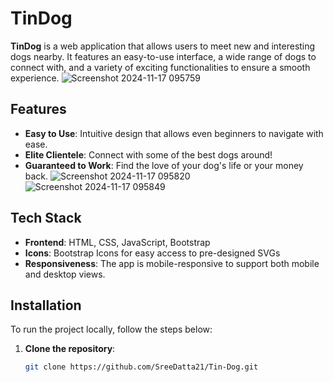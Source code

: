 # TinDog

**TinDog** is a web application that allows users to meet new and interesting dogs nearby. It features an easy-to-use interface, a wide range of dogs to connect with, and a variety of exciting functionalities to ensure a smooth experience.
![Screenshot 2024-11-17 095759](https://github.com/user-attachments/assets/ff1f11f5-16c3-4ff6-b91d-da8ef40f5bff)

## Features
- **Easy to Use**: Intuitive design that allows even beginners to navigate with ease.
- **Elite Clientele**: Connect with some of the best dogs around!
- **Guaranteed to Work**: Find the love of your dog's life or your money back.
![Screenshot 2024-11-17 095820](https://github.com/user-attachments/assets/67ba1400-36b1-477e-bfee-7aef8b69c3d5)
![Screenshot 2024-11-17 095849](https://github.com/user-attachments/assets/f7fd67f6-ad7a-4b91-a477-eff87cf3e6be)
## Tech Stack
- **Frontend**: HTML, CSS, JavaScript, Bootstrap
- **Icons**: Bootstrap Icons for easy access to pre-designed SVGs
- **Responsiveness**: The app is mobile-responsive to support both mobile and desktop views.

## Installation

To run the project locally, follow the steps below:

1. **Clone the repository**:
   ```bash
   git clone https://github.com/SreeDatta21/Tin-Dog.git

